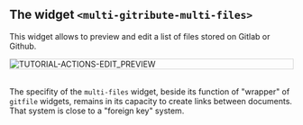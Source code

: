 ## The widget `<multi-gitribute-multi-files>`

This widget allows to preview and edit a list of files stored on Gitlab or Github.

<div style="border: thin solid lightgrey;">
  <img 
    alt="TUTORIAL-ACTIONS-EDIT_PREVIEW"
    src="https://raw.githubusercontent.com/multi-coop/datami-documentation-content/main/images/screenshots/multifiles-preview-01.png"
    />
</div>

<br>

The specifity of the `multi-files` widget, beside its function of "wrapper" of `gitfile` widgets, remains in its capacity to create links between documents. That system is close to a "foreign key" system.
